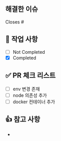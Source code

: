 ## 해결한 이슈
Closes # <!-- Issue # here -->

## 📑 작업 사항
- [ ] Not Completed
- [x] Completed

## ✅ PR 체크 리스트
- [ ] env 변경 존재
- [ ] node 의존성 추가
- [ ] docker 컨테이너 추가

## 👍 참고 사항
- 
